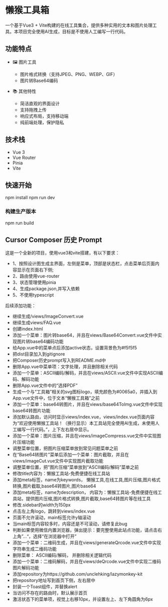 # 懒猴工具箱

一个基于Vue3 + Vite构建的在线工具集合，提供多种实用的文本和图片处理工具。本项目完全使用AI生成，目标是不使用人工编写一行代码。 

## 功能特点

- 🖼️ 图片工具
  - 图片格式转换（支持JPEG、PNG、WEBP、GIF）
  - 图片转Base64编码

- 📚 其他特性
  - 简洁直观的界面设计
  - 支持拖拽上传
  - 响应式布局，支持移动端
  - 纯前端处理，保护隐私

## 技术栈

- Vue 3
- Vue Router
- Pinia
- Vite

## 快速开始
npm install
npm run dev


### 构建生产版本
npm run build



## Cursor Composer 历史 Prompt

这是一个全新的项目，使用vue3和vite搭建，有以下要求：
- 1、按照设计图生成主界面，左侧是菜单，顶部是状态栏，点击菜单后页面内容显示在页面右下侧;
- 2、路由使用vue-router
- 3、状态管理使用pinia
- 4、生成package.json,并写入依赖
- 5、不使用typescript

后续添加功能：

- 继续生成/views/ImageConvert.vue
- 继续生成views/FAQ.vue
- 创建index.html
- 添加一个菜单：图片转base64，并且在views/Base64Convert.vue文件中实现图片转base64编码功能
- 给App.vue中的菜单点后添加active状态，设置背景色为#f5f5f5
- 把dist目录加入到gitignore
- 把Composer历史prompt写入到README.md中
- 删除App.vue中菜单项：文字处理，并且删除相关代码
- 添加一个菜单：ASCII编码/解码，并且在views/ASCII.vue文件中实现ASCII编码、解码功能
- 删除App.vue文件中的“选择PDF”
- 生成一个与“工具箱”相关的svg图标logo，填充颜色为#0065a0，并插入到App.vue文件中，位于文本“懒猴工具箱”之前
- 添加一个菜单：base64转图片，并且在views/base64ToImg.vue文件中实现base64转图片功能
- 添加默认路由，访问时显示views/index.vue，views/index.vue页面内容为“欢迎使用懒猴工具站！（换行显示）本工具站完全使用AI生成，未使用人工编写一行代码。”，上下左右居中显示。
- 添加一个菜单：图片压缩，并且在views/imageCompress.vue文件中实现图片压缩功能
- 调整菜单位置，把图片压缩菜单放到常见问题菜单之前
- 在“Base64转图片”菜单后添加一个菜单：图片截取，并且在views/imageCut.vue文件中实现图片截取功能
- 调整菜单位置，把”图片压缩“菜单放到“ASCII编码/解码”菜单之前
- 修改title内容为：懒猴工具站-免费便捷在线工具站
- 添加meta标签，name为keywords， 懒猴工具,在线工具,图片压缩,图片格式转换,图片截取,base64转图片,图片base64
- 添加meta标签，name为description， 内容为：懒猴工具站-免费便捷在线工具站，提供图片压缩,图片格式转换,图片截取,base64转图片等在线工具
- 修改.sidebar的width为150px
- 点击左上角logo，跳转到views/index.vue
- 页面不允许滚动，main标签允许y轴滚动
- 当main标签内容较多时，内容还是不可滚动，请修复此bug
- 判断如果使用微信内置浏览器，弹出提示：要完整使用此站点功能，请点击右上角”...“，选择“在浏览器中打开”
- 添加一个菜单：二维码生成，并且在views/generateQrcode.vue文件中实现字符串生成二维码功能
- 删除菜单： ASCII编码/解码， 并删除相关逻辑代码
- 添加一个菜单：二维码解码，并且在views/deQrcode.vue文件中实现二维码图片解码功能
- 添加repository为https://github.com/unclehking/lazymonkey-kit
- 把repository地址写到首页下侧，左右居中
- 封装一个Toast组件，并替换alert
- 当访问不存在的路由时，默认展示首页
- 激活状态下的菜单项，视觉上右移10px，并设置左上、左下角圆角为6px
